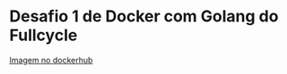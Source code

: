 # Desafio 1 de Docker com Golang do Fullcycle

[Imagem no dockerhub](https://hub.docker.com/r/luisbilecki/codeeducation)
